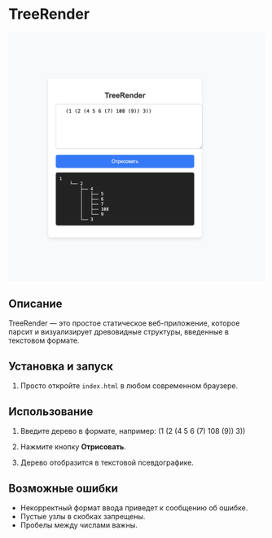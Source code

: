 # TreeRender

![Tree-render-js](/assets/view.png?raw=true)

## Описание

TreeRender — это простое статическое веб-приложение, которое парсит и визуализирует древовидные структуры, введенные в текстовом формате.

## Установка и запуск

1. Просто откройте `index.html` в любом современном браузере.

## Использование

1. Введите дерево в формате, например:
   (1 (2 (4 5 6 (7) 108 (9)) 3))

2. Нажмите кнопку **Отрисовать**.
3. Дерево отобразится в текстовой псевдографике.

## Возможные ошибки

- Некорректный формат ввода приведет к сообщению об ошибке.
- Пустые узлы в скобках запрещены.
- Пробелы между числами важны.
